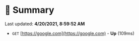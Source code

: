 # 📖 Summary
Last updated: **4/20/2021, 8:59:52 AM**

- `GET` [https://google.com](https://google.com) - **Up** (109ms)
